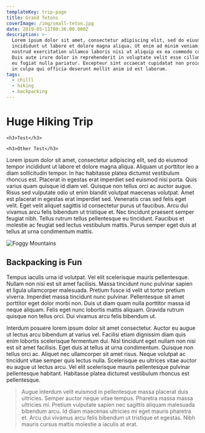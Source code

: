 ```yaml
---
templateKey: trip-page
title: Grand Tetons
coverImage: /img/small-teton.jpg
date: 2019-05-11T00:36:00.000Z
description: >-
  Lorem ipsum dolor sit amet, consectetur adipiscing elit, sed do eiusmod tempor
  incididunt ut labore et dolore magna aliqua. Ut enim ad minim veniam, quis
  nostrud exercitation ullamco laboris nisi ut aliquip ex ea commodo consequat.
  Duis aute irure dolor in reprehenderit in voluptate velit esse cillum dolore
  eu fugiat nulla pariatur. Excepteur sint occaecat cupidatat non proident, sunt
  in culpa qui officia deserunt mollit anim id est laborum.
tags:
  - chilll
  - hiking
  - backpacking
---
```

# Huge Hiking Trip

`<h3>Test</h3>`

```
<h3>Other Test</h3>
```

Lorem ipsum dolor sit amet, consectetur adipiscing elit, sed do eiusmod tempor incididunt ut labore et dolore magna aliqua. Aliquam ut porttitor leo a diam sollicitudin tempor. In hac habitasse platea dictumst vestibulum rhoncus est. Placerat in egestas erat imperdiet sed euismod nisi porta. Quis varius quam quisque id diam vel. Quisque non tellus orci ac auctor augue. Risus sed vulputate odio ut enim blandit volutpat maecenas volutpat. Amet est placerat in egestas erat imperdiet sed. Venenatis cras sed felis eget velit. Eget velit aliquet sagittis id consectetur purus ut faucibus. Arcu dui vivamus arcu felis bibendum ut tristique et. Nec tincidunt praesent semper feugiat nibh. Tellus rutrum tellus pellentesque eu tincidunt. Faucibus et molestie ac feugiat sed lectus vestibulum mattis. Purus semper eget duis at tellus at urna condimentum mattis.

![Foggy Mountains](/img/mountains.jpg "Foggy Mountains")

## Backpacking is Fun

Tempus iaculis urna id volutpat. Vel elit scelerisque mauris pellentesque. Nullam non nisi est sit amet facilisis. Massa tincidunt nunc pulvinar sapien et ligula ullamcorper malesuada. Pretium fusce id velit ut tortor pretium viverra. Imperdiet massa tincidunt nunc pulvinar. Pellentesque sit amet porttitor eget dolor morbi non. Duis ut diam quam nulla porttitor massa id neque aliquam. Felis eget nunc lobortis mattis aliquam. Gravida rutrum quisque non tellus orci. Dui vivamus arcu felis bibendum ut.

Interdum posuere lorem ipsum dolor sit amet consectetur. Auctor eu augue ut lectus arcu bibendum at varius vel. Facilisi etiam dignissim diam quis enim lobortis scelerisque fermentum dui. Nisl tincidunt eget nullam non nisi est sit amet facilisis. Eget duis at tellus at urna condimentum. Quisque non tellus orci ac. Aliquet nec ullamcorper sit amet risus. Neque volutpat ac tincidunt vitae semper quis lectus nulla. Scelerisque eu ultrices vitae auctor eu augue ut lectus arcu. Vel elit scelerisque mauris pellentesque pulvinar pellentesque habitant. Habitasse platea dictumst vestibulum rhoncus est pellentesque.

> Augue interdum velit euismod in pellentesque massa placerat duis ultricies. Semper auctor neque vitae tempus. Pharetra massa massa ultricies mi. Pretium vulputate sapien nec sagittis aliquam malesuada bibendum arcu. Id diam maecenas ultricies mi eget mauris pharetra et. Arcu dui vivamus arcu felis bibendum ut tristique et egestas. Nibh mauris cursus mattis molestie a iaculis at erat.
